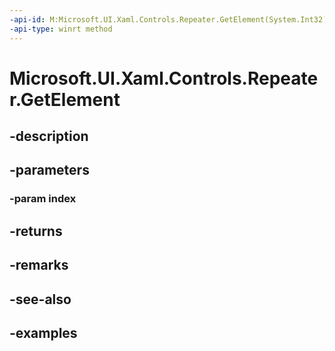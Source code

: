 ```yaml
---
-api-id: M:Microsoft.UI.Xaml.Controls.Repeater.GetElement(System.Int32)
-api-type: winrt method
---
```


<!-- Method syntax.
public UIElement Repeater.GetElement(Int32 index)
-->

# Microsoft.UI.Xaml.Controls.Repeater.GetElement

## -description

## -parameters
### -param index

## -returns

## -remarks

## -see-also

## -examples

